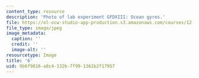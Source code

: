 ```yaml
---
content_type: resource
description: 'Photo of lab experiment GFDXIII: Ocean gyres.'
file: https://ol-ocw-studio-app-production.s3.amazonaws.com/courses/12-003-atmosphere-ocean-and-climate-dynamics-fall-2008/9b6f9816a8c4132b7f991361b2f17957_6.jpg
file_type: image/jpeg
image_metadata:
  caption: ''
  credit: ''
  image-alt: ''
resourcetype: Image
title: '6'
uid: 9b6f9816-a8c4-132b-7f99-1361b2f17957
---
```

